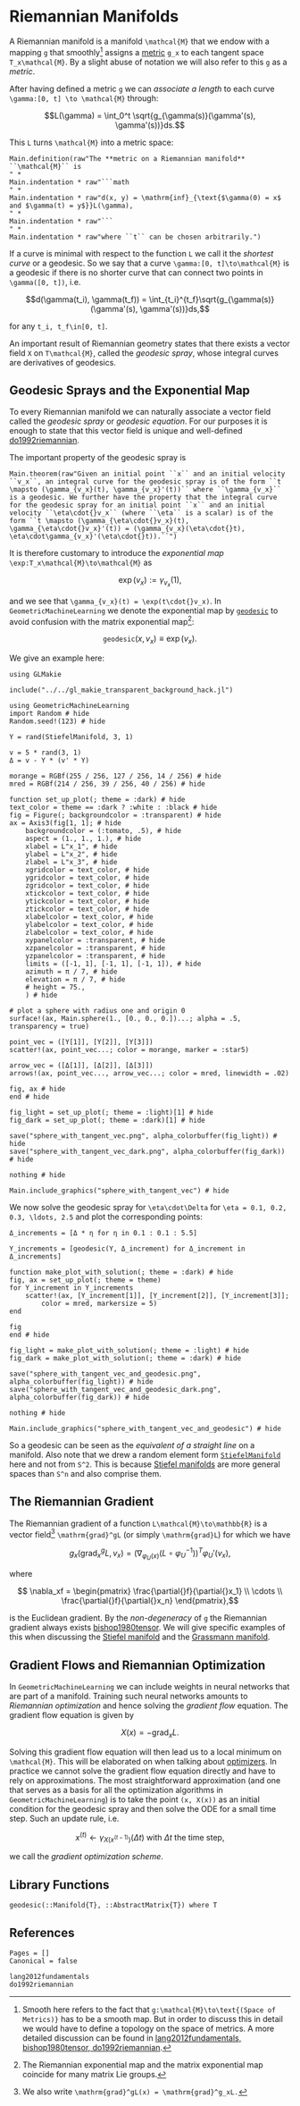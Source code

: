 # Riemannian Manifolds

A Riemannian manifold is a manifold ``\mathcal{M}`` that we endow with a mapping ``g`` that smoothly[^1] assigns a [metric](@ref "(Topological) Metric Spaces") ``g_x`` to each tangent space ``T_x\mathcal{M}``. By a slight abuse of notation we will also refer to this ``g`` as a *metric*.

[^1]: Smooth here refers to the fact that ``g:\mathcal{M}\to\text{(Space of Metrics)}`` has to be a smooth map. But in order to discuss this in detail we would have to define a topology on the space of metrics. A more detailed discussion can be found in [lang2012fundamentals, bishop1980tensor, do1992riemannian](@cite).

After having defined a metric ``g`` we can *associate a length* to each curve ``\gamma:[0, t] \to \mathcal{M}`` through: 

```math
L(\gamma) = \int_0^t \sqrt{g_{\gamma(s)}(\gamma'(s), \gamma'(s))}ds.
```

This ``L`` turns ``\mathcal{M}`` into a metric space:

```@eval
Main.definition(raw"The **metric on a Riemannian manifold** ``\mathcal{M}`` is 
" * 
Main.indentation * raw"```math
" *
Main.indentation * raw"d(x, y) = \mathrm{inf}_{\text{$\gamma(0) = x$ and $\gamma(t) = y$}}L(\gamma),
" * 
Main.indentation * raw"```
" *
Main.indentation * raw"where ``t`` can be chosen arbitrarily.")
```

If a curve is minimal with respect to the function ``L`` we call it the *shortest curve* or a geodesic. So we say that a curve ``\gamma:[0, t]\to\mathcal{M}`` is a geodesic if there is no shorter curve that can connect two points in ``\gamma([0, t])``, i.e. 

```math
d(\gamma(t_i), \gamma(t_f)) = \int_{t_i}^{t_f}\sqrt{g_{\gamma(s)}(\gamma'(s), \gamma'(s))}ds,
```
for any ``t_i, t_f\in[0, t]``.

An important result of Riemannian geometry states that there exists a vector field ``X`` on ``T\mathcal{M}``, called the *geodesic spray*, whose integral curves are derivatives of geodesics.


## Geodesic Sprays and the Exponential Map

To every Riemannian manifold we can naturally associate a vector field called the *geodesic spray* or *geodesic equation*. For our purposes it is enough to state that this vector field is unique and well-defined [do1992riemannian](@cite).

The important property of the geodesic spray is

```@eval
Main.theorem(raw"Given an initial point ``x`` and an initial velocity ``v_x``, an integral curve for the geodesic spray is of the form ``t \mapsto (\gamma_{v_x}(t), \gamma_{v_x}'(t))`` where ``\gamma_{v_x}`` is a geodesic. We further have the property that the integral curve for the geodesic spray for an initial point ``x`` and an initial velocity ``\eta\cdot{}v_x`` (where ``\eta`` is a scalar) is of the form ``t \mapsto (\gamma_{\eta\cdot{}v_x}(t), \gamma_{\eta\cdot{}v_x}'(t)) = (\gamma_{v_x}(\eta\cdot{}t), \eta\cdot\gamma_{v_x}'(\eta\cdot{}t)).``")
```

It is therefore customary to introduce the *exponential map* ``\exp:T_x\mathcal{M}\to\mathcal{M}`` as

```math
\exp(v_x) := \gamma_{v_x}(1),
```

and we see that ``\gamma_{v_x}(t) = \exp(t\cdot{}v_x)``. In `GeometricMachineLearning` we denote the exponential map by [`geodesic`](@ref) to avoid confusion with the matrix exponential map[^2]:

[^2]: The Riemannian exponential map and the matrix exponential map coincide for many matrix Lie groups.

```math
    \mathtt{geodesic}(x, v_x) \equiv \exp(v_x).
```

We give an example here:

```@setup s2_retraction
using GLMakie

include("../../gl_makie_transparent_background_hack.jl")
```

```@example s2_retraction
using GeometricMachineLearning
import Random # hide
Random.seed!(123) # hide

Y = rand(StiefelManifold, 3, 1)

v = 5 * rand(3, 1)
Δ = v - Y * (v' * Y)

morange = RGBf(255 / 256, 127 / 256, 14 / 256) # hide
mred = RGBf(214 / 256, 39 / 256, 40 / 256) # hide

function set_up_plot(; theme = :dark) # hide
text_color = theme == :dark ? :white : :black # hide
fig = Figure(; backgroundcolor = :transparent) # hide
ax = Axis3(fig[1, 1]; # hide
    backgroundcolor = (:tomato, .5), # hide
    aspect = (1., 1., 1.), # hide
    xlabel = L"x_1", # hide
    ylabel = L"x_2", # hide
    zlabel = L"x_3", # hide
    xgridcolor = text_color, # hide
    ygridcolor = text_color, # hide
    zgridcolor = text_color, # hide
    xtickcolor = text_color, # hide
    ytickcolor = text_color, # hide
    ztickcolor = text_color, # hide
    xlabelcolor = text_color, # hide
    ylabelcolor = text_color, # hide
    zlabelcolor = text_color, # hide
    xypanelcolor = :transparent, # hide
    xzpanelcolor = :transparent, # hide
    yzpanelcolor = :transparent, # hide
    limits = ([-1, 1], [-1, 1], [-1, 1]), # hide
    azimuth = π / 7, # hide
    elevation = π / 7, # hide
    # height = 75.,
    ) # hide

# plot a sphere with radius one and origin 0
surface!(ax, Main.sphere(1., [0., 0., 0.])...; alpha = .5, transparency = true)

point_vec = ([Y[1]], [Y[2]], [Y[3]])
scatter!(ax, point_vec...; color = morange, marker = :star5)

arrow_vec = ([Δ[1]], [Δ[2]], [Δ[3]])
arrows!(ax, point_vec..., arrow_vec...; color = mred, linewidth = .02)

fig, ax # hide
end # hide

fig_light = set_up_plot(; theme = :light)[1] # hide
fig_dark = set_up_plot(; theme = :dark)[1] # hide

save("sphere_with_tangent_vec.png", alpha_colorbuffer(fig_light)) # hide
save("sphere_with_tangent_vec_dark.png", alpha_colorbuffer(fig_dark)) # hide

nothing # hide
```

```@example
Main.include_graphics("sphere_with_tangent_vec") # hide
```

We now solve the geodesic spray for ``\eta\cdot\Delta`` for ``\eta = 0.1, 0.2, 0.3, \ldots, 2.5`` and plot the corresponding points:

```@example s2_retraction
Δ_increments = [Δ * η for η in 0.1 : 0.1 : 5.5]

Y_increments = [geodesic(Y, Δ_increment) for Δ_increment in Δ_increments]

function make_plot_with_solution(; theme = :dark) # hide
fig, ax = set_up_plot(; theme = theme)
for Y_increment in Y_increments
    scatter!(ax, [Y_increment[1]], [Y_increment[2]], [Y_increment[3]]; 
        color = mred, markersize = 5)
end

fig
end # hide

fig_light = make_plot_with_solution(; theme = :light) # hide
fig_dark = make_plot_with_solution(; theme = :dark) # hide

save("sphere_with_tangent_vec_and_geodesic.png", alpha_colorbuffer(fig_light)) # hide
save("sphere_with_tangent_vec_and_geodesic_dark.png", alpha_colorbuffer(fig_dark)) # hide

nothing # hide
```

```@example
Main.include_graphics("sphere_with_tangent_vec_and_geodesic") # hide
```

So a geodesic can be seen as the *equivalent of a straight line* on a manifold. Also note that we drew a random element form [`StiefelManifold`](@ref) here and not from ``S^2``. This is because [Stiefel manifolds](@ref "The Stiefel Manifold") are more general spaces than ``S^n`` and also comprise them. 

## The Riemannian Gradient

The Riemannian gradient of a function ``L\mathcal{M}\to\mathbb{R}`` is a vector field[^3] ``\mathrm{grad}^gL`` (or simply ``\mathrm{grad}L``) for which we have

[^3]: We also write ``\mathrm{grad}^gL(x) = \mathrm{grad}^g_xL.``

```math
    g_x(\mathrm{grad}_x^gL, v_x) = (\nabla_{\varphi_U(x)}(L\circ\varphi_U^{-1}))^T \varphi_U'(v_x), 
```

where 

```math
 \nabla_xf = \begin{pmatrix} \frac{\partial{}f}{\partial{}x_1} \\ \cdots \\ \frac{\partial{}f}{\partial{}x_n} \end{pmatrix},
```
is the Euclidean gradient. By the *non-degeneracy* of ``g`` the Riemannian gradient always exists [bishop1980tensor](@cite). We will give specific examples of this when discussing the [Stiefel manifold](@ref "The Stiefel Manifold") and the [Grassmann manifold](@ref "The Grassmann Manifold"). 


## Gradient Flows and Riemannian Optimization

In `GeometricMachineLearning` we can include weights in neural networks that are part of a manifold. Training such neural networks amounts to *Riemannian optimization* and hence solving the *gradient flow* equation. The gradient flow equation is given by

```math
X(x) = - \mathrm{grad}_xL.
```

Solving this gradient flow equation will then lead us to a local minimum on ``\mathcal{M}``. This will be elaborated on when talking about [optimizers](@ref "Neural Network Optimizers"). In practice we cannot solve the gradient flow equation directly and have to rely on approximations. The most straightforward approximation (and one that serves as a basis for all the optimization algorithms in `GeometricMachineLearning`) is to take the point ``(x, X(x))`` as an initial condition for the geodesic spray and then solve the ODE for a small time step. Such an update rule, i.e. 

```math
x^{(t)} \leftarrow \gamma_{X(x^{(t-1)})}(\Delta{}t)\text{ with $\Delta{}t$ the time step},
```

we call the *gradient optimization scheme*.

## Library Functions

```@docs; canonical = false
geodesic(::Manifold{T}, ::AbstractMatrix{T}) where T
```

## References

```@bibliography
Pages = []
Canonical = false

lang2012fundamentals
do1992riemannian
```